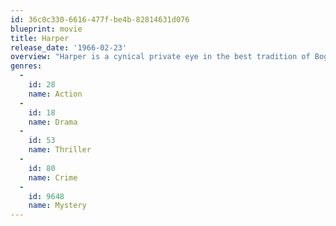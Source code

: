 ```yaml
---
id: 36c0c330-6616-477f-be4b-82814631d076
blueprint: movie
title: Harper
release_date: '1966-02-23'
overview: "Harper is a cynical private eye in the best tradition of Bogart. He even has Bogie's Baby hiring him to find her missing husband, getting involved along the way with an assortment of unsavory characters and an illegal-alien smuggling ring."
genres:
  -
    id: 28
    name: Action
  -
    id: 18
    name: Drama
  -
    id: 53
    name: Thriller
  -
    id: 80
    name: Crime
  -
    id: 9648
    name: Mystery
---
```

